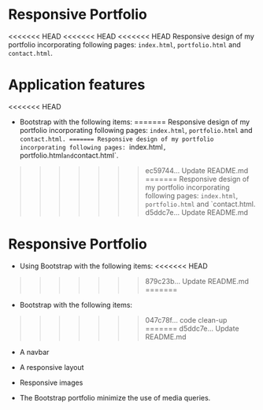 # Responsive Portfolio

<<<<<<< HEAD
<<<<<<< HEAD
<<<<<<< HEAD
Responsive design of my portfolio incorporating following pages: `index.html`, `portfolio.html` and `contact.html`.


# Application features
<<<<<<< HEAD

* Bootstrap with the following items:
=======
Responsive design of my portfolio incorporating following pages: `index.html`, `portfolio.html` and `contact.html.
=======
Responsive design of my portfolio incorporating following pages: `index.html`, `portfolio.html` and `contact.html`.
>>>>>>> ec59744... Update README.md
=======
Responsive design of my portfolio incorporating following pages: `index.html`, `portfolio.html` and `contact.html.
>>>>>>> d5ddc7e... Update README.md


# Responsive Portfolio

* Using Bootstrap with the following items:
<<<<<<< HEAD
>>>>>>> 879c23b... Update README.md
=======

* Bootstrap with the following items:
>>>>>>> 047c78f... code clean-up
=======
>>>>>>> d5ddc7e... Update README.md

   * A navbar

   * A responsive layout

   * Responsive images

* The Bootstrap portfolio minimize the use of media queries.
